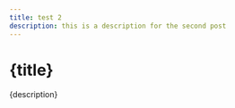 ```yaml
---
title: test 2
description: this is a description for the second post
---
```


# {title}

{description}
